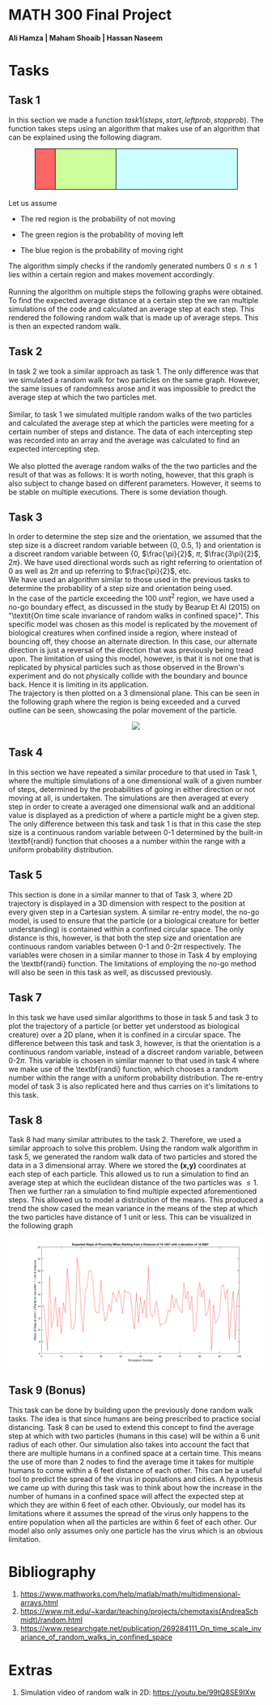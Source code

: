 # MATH 300 Final Project
#### Ali Hamza | Maham Shoaib | Hassan Naseem


Tasks
=====

Task 1
------

In this section we made a function
$task1(steps,start,leftprob,stopprob)$. The function takes steps using
an algorithm that makes use of an algorithm that can be explained using
the following diagram.

<p align="center">
  <img src="https://github.com/hurryingauto3/ProbabilityProject/blob/master/Report/task1prob.png">
</p>


Let us assume

-   The red region is the probability of not moving

-   The green region is the probability of moving left

-   The blue region is the probability of moving right

The algorithm simply checks if the randomly generated numbers
$0\leq n \leq 1$ lies within a certain region and makes movement
accordingly.\
\
Running the algorithm on multiple steps the following graphs were
obtained. To find the expected average distance at a certain step the we
ran multiple simulations of the code and calculated an average step at
each step. This rendered the following random walk that is made up of
average steps. This is then an expected random walk.

Task 2
------

In task 2 we took a similar approach as task 1. The only difference was
that we simulated a random walk for two particles on the same graph.
However, the same issues of randomness arose and it was impossible to
predict the average step at which the two particles met.\
\
Similar, to task 1 we simulated multiple random walks of the two
particles and calculated the average step at which the particles were
meeting for a certain number of steps and distance. The data of each
intercepting step was recorded into an array and the average was
calculated to find an expected intercepting step.\
\
We also plotted the average random walks of the the two particles and
the result of that was as follows: It is worth noting, however, that
this graph is also subject to change based on different parameters.
However, it seems to be stable on multiple executions. There is some
deviation though.

Task 3
------

In order to determine the step size and the orientation, we assumed that the step size is a discreet random variable between {0, 0.5, 1} and orientation is a discreet random variable between {0, $\frac{\pi}{2}$, $\pi$, $\frac{3\pi}{2}$, $2\pi$}. We have used directional words such as right referring to orientation of 0 as well as $2\pi$ and up referring to $\frac{\pi}{2}$, etc. 
\
We have used an algorithm similar to those used in the previous tasks to determine the probability of a step size and orientation being used. 
\
In the case of the particle exceeding the 100 $unit^{2}$ region, we have used a no-go boundary effect, as discussed in the study by Bearup Et Al (2015) on "\textit{On time scale invariance of random walks in confined space}". This specific model was chosen as this model is replicated by the movement of biological creatures when confined inside a region, where instead of bouncing off, they choose an alternate direction. In this case, our alternate direction is just a reversal of the direction that was previously being tread upon. The limitation of using this model, however, is that it is not one that is replicated by physical particles such as those observed in the Brown's experiment and do not physically collide with the boundary and bounce back. Hence it is limiting in its application.
\
The trajectory is then plotted on a 3 dimensional plane. This can be seen in the following graph where the region is being exceeded and a curved outline can be seen, showcasing the polar movement of the particle.

<p align="center">
  <img src="https://github.com/hurryingauto3/ProbabilityProject/blob/master/Report\task3bounce.png">
</p>

Task 4
------

In this section we have repeated a similar procedure to that used in Task 1, where the multiple simulations of a one dimensional walk of a given number of steps, determined by the probabilities of going in either direction or not moving at all, is undertaken. The simulations are then averaged at every step in order to create a averaged one dimensional walk and an additional value is displayed as a prediction of where a particle might be a given step. The only difference between this task and task 1 is that in this case the step size is a continuous random variable between 0-1 determined by the built-in \textbf{randi} function that chooses a a number within the range with a uniform probability distribution.


Task 5
------

This section is done in a similar manner to that of Task 3, where 2D trajectory is displayed in a 3D dimension with respect to the position at every given step in a Cartesian system. A similar re-entry model, the no-go model, is used to ensure that the particle (or a biological creature for better understanding) is contained within a confined circular space. The only distance is this, however, is that both the step size and orientation are continuous random variables between 0-1 and 0-2$\pi$ respectively. The variables were chosen in a similar manner to those in Task 4 by employing the \textbf{randi} function. The limitations of employing the no-go method will also be seen in this task as well, as discussed previously.

Task 7
------

In this task we have used similar algorithms to those in task 5 and task 3 to plot the trajectory of a particle (or better yet understood as biological creature) over a 2D plane, when it is confined in a circular space. The difference between this task and task 3, however, is that the orientation is a continuous random variable, instead of a discreet random variable, between 0-2$\pi$. This variable is chosen in  similar manner to that used in task 4 where we make use of the \textbf{randi} function, which chooses a random number within the range with a uniform probability distribution. The re-entry model of task 3 is also replicated here and thus carries on it's limitations to this task.  

Task 8
------

Task 8 had many similar attributes to the task 2. Therefore, we used a similar approach to solve this problem. Using the random walk algorithm in task 5, we generated the random walk data
of two particles and stored the data in a 3 dimensional array. Where we stored the **(x,y)** coordinates at each step of each particle. This allowed us to run a simulation to find an average step at which the euclidean distance of the two particles was $\leq 1$. Then we further ran a simulation to find multiple expected aforementioned steps. This allowed us to model a distribution of the means. This produced a trend the show cased the mean variance in the means of the step at which the two particles have distance of 1 unit or less. This can be visualized in the following graph




<p align="center">
  <img src="https://github.com/hurryingauto3/ProbabilityProject/blob/master/Report/Meandist.png">
</p>

Task 9 (Bonus)
------

This task can be done by building upon the previously done random walk tasks. The idea is that since humans are being prescribed to practice social distancing. Task 8 can be used to extend this concept to find the average step at which with two particles (humans in this case) will be within a 6 unit radius of each other. Our simulation also takes into account the fact that there are multiple humans in a confined space at a certain time. This means the use of more than 2 nodes to find the average time it takes for multiple humans to come within  a 6 feet distance of each other. This can be a useful tool to predict the spread of the virus in populations and cities. A hypothesis we came up with during this task was to think about how the increase in the number of humans in a confined space will affect the expected step at which they are within 6 feet of each other. Obviously, our model has its limitations where it assumes the spread of the virus only happens to the entire population when all the particles are within 6 feet of each other. Our model also only assumes only one particle has the virus which is an obvious limitation.


Bibliography
============
1.  <https://www.mathworks.com/help/matlab/math/multidimensional-arrays.html>
2.  <https://www.mit.edu/~kardar/teaching/projects/chemotaxis(AndreaSchmidt)/random.html>
3.  <https://www.researchgate.net/publication/269284111_On_time_scale_invariance_of_random_walks_in_confined_space>

Extras
======

1.  Simulation video of random walk in 2D:
    <https://youtu.be/99tQ8SE9IXw>

